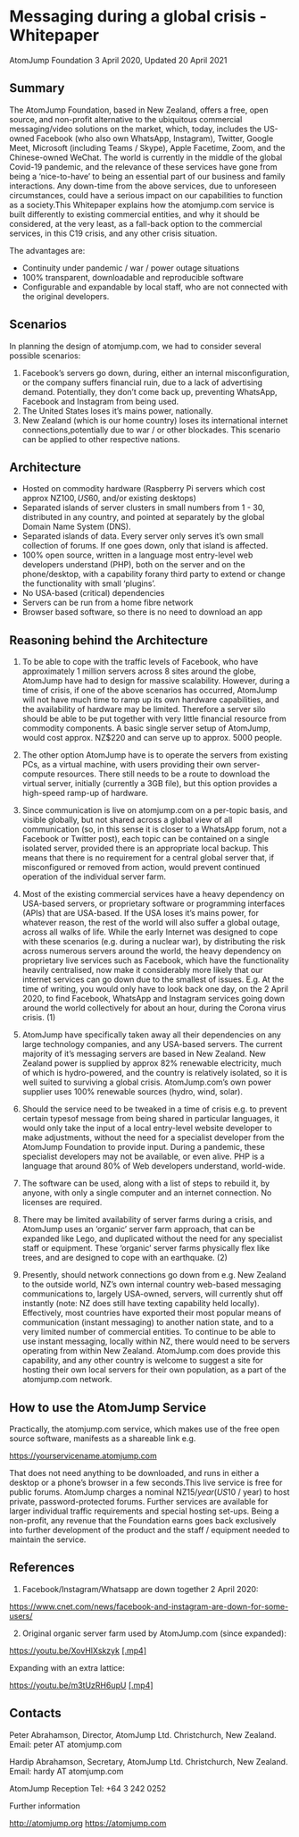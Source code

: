 
# Messaging during a global crisis - Whitepaper

AtomJump Foundation
3 April 2020,  Updated 20 April 2021


## Summary


The AtomJump Foundation, based in New Zealand, offers a free, open source, and non-profit alternative to the ubiquitous commercial messaging/video solutions on the market, which, today, includes the US-owned Facebook (who also own WhatsApp, Instagram), Twitter, Google Meet, Microsoft (including Teams / Skype), Apple Facetime, Zoom, and the Chinese-owned WeChat. The world is currently in the middle of the global Covid-19 pandemic, and the relevance of these services have gone from being a ‘nice-to-have’ to being an essential part of our business and family interactions. Any down-time from the above services, due to unforeseen circumstances, could have a serious impact on our capabilities to function as a society.This Whitepaper explains how the atomjump.com service is built differently to existing commercial entities, and why it should be considered, at the very least, as a fall-back option to the commercial services, in this C19 crisis, and any other crisis situation.

The advantages are:

* Continuity under pandemic / war / power outage situations
* 100% transparent, downloadable and reproducible software
* Configurable and expandable by local staff, who are not connected with the original developers.


## Scenarios


In planning the design of atomjump.com, we had to consider several possible scenarios:

1. Facebook’s servers go down, during, either an internal misconfiguration, or the company suffers financial ruin, due to a lack of advertising demand. Potentially, they don’t come back up, preventing WhatsApp, Facebook and Instagram from being used.
2. The United States loses it’s mains power, nationally.
3. New Zealand (which is our home country) loses its international internet connections,potentially due to war / or other blockades. This scenario can be applied to other respective nations.


## Architecture


* Hosted on commodity hardware (Raspberry Pi servers which cost approx NZ$100, US$60, and/or existing desktops)
* Separated islands of server clusters in small numbers from 1 - 30, distributed in any country, and pointed at separately by the global Domain Name System (DNS).
* Separated islands of data. Every server only serves it’s own small collection of forums. If one goes down, only that island is affected.
* 100% open source, written in a language most entry-level web developers understand (PHP), both on the server and on the phone/desktop, with a capability forany third party to extend or change the functionality with small ‘plugins’.
* No USA-based (critical) dependencies
* Servers can be run from a home fibre network
* Browser based software, so there is no need to download an app


## Reasoning behind the Architecture


1. To be able to cope with the traffic levels of Facebook, who have approximately 1 million servers across 8 sites around the globe, AtomJump have had to design for massive scalability. However, during a time of crisis, if one of the above scenarios has occurred, AtomJump will not have much time to ramp up its own hardware capabilities, and the availability of hardware may be limited.  Therefore a server silo should be able to be put together with very little financial resource from commodity components. A basic single server setup of AtomJump, would cost approx. NZ$220 and can serve up to approx. 5000 people.

2. The other option AtomJump have is to operate the servers from existing PCs, as a virtual machine, with users providing their own server-compute resources. There still needs to be a route to download the virtual server, initially (currently a 3GB file), but this option provides a high-speed ramp-up of hardware.

3. Since communication is live on atomjump.com on a per-topic basis, and visible globally, but not shared across a global view of all communication (so, in this sense it is closer to a WhatsApp forum, not a Facebook or Twitter post), each topic can be contained on a single isolated server, provided there is an appropriate local backup. This means that there is no requirement for a central global server that, if misconfigured or removed from action, would prevent continued operation of the individual server farm.

4. Most of the existing commercial services have a heavy dependency on USA-based servers, or proprietary software or programming interfaces (APIs) that are USA-based. If the USA loses it’s mains power, for whatever reason, the rest of the world will also suffer a global outage, across all walks of life. While the early Internet was designed to cope with these scenarios (e.g. during a nuclear war), by distributing the risk across numerous servers around the world, the heavy dependency on proprietary live services such as Facebook, which have the functionality heavily centralised, now make it considerably more likely that our internet services can go down due to the smallest of issues.  E.g. At the time of writing, you would only have to look back one day, on the 2 April 2020, to find Facebook, WhatsApp and Instagram services going down around the world collectively for about an hour, during the Corona virus crisis. (1)

5. AtomJump have specifically taken away all their dependencies on any large technology companies, and any USA-based servers. The current majority of it’s messaging servers are based in New Zealand. New Zealand power is supplied by approx 82% renewable electricity, much of which is hydro-powered, and the country is relatively isolated, so it is well suited to surviving a global crisis. AtomJump.com’s own power supplier uses 100% renewable sources (hydro, wind, solar).

6. Should the service need to be tweaked in a time of crisis e.g. to prevent certain typesof message from being shared in particular languages, it would only take the input of a local entry-level website developer to make adjustments, without the need for a specialist developer from the AtomJump Foundation to provide input. During a pandemic, these specialist developers may not be available, or even alive. PHP is a language that around 80% of Web developers understand, world-wide.

7. The software can be used, along with a list of steps to rebuild it, by anyone, with only a single computer and an internet connection. No licenses are required.

8. There may be limited availability of server farms during a crisis, and AtomJump uses an ‘organic’ server farm approach, that can be expanded like Lego, and duplicated without the need for any specialist staff or equipment. These ‘organic’ server farms physically flex like trees, and are designed to cope with an earthquake. (2)

9. Presently, should network connections go down from e.g. New Zealand to the outside world, NZ’s own internal country web-based messaging communications to, largely USA-owned, servers, will currently shut off instantly (note: NZ does still have texting capability held locally). Effectively, most countries have exported their most popular means of communication (instant messaging) to another nation state, and to a very limited number of commercial entities. To continue to be able to use instant messaging, locally within NZ, there would need to be servers operating from within New Zealand. AtomJump.com does provide this capability, and any other country is welcome to suggest a site for hosting their own local servers for their own population, as a part of the atomjump.com network.


## How to use the AtomJump Service


Practically, the atomjump.com service, which makes use of the free open source software, manifests as a shareable link e.g. 

https://yourservicename.atomjump.com

That does not need anything to be downloaded, and runs in either a desktop or a phone’s browser in a few seconds.This live service is free for public forums. AtomJump charges a nominal NZ$15 / year (US$10 / year) to host private, password-protected forums. Further services are available for larger individual traffic requirements and special hosting set-ups. Being a non-profit, any revenue that the Foundation earns goes back exclusively into further development of the product and the staff / equipment needed to maintain the service.


## References

1. Facebook/Instagram/Whatsapp are down together 2 April 2020: 

https://www.cnet.com/news/facebook-and-instagram-are-down-for-some-users/

2. Original organic server farm used by AtomJump.com (since expanded):

https://youtu.be/XovHlXskzyk  <a href="https://frontcdn.atomjump.com/atomjump-videos/AtomJump.com-organic-server-farms.mp4">[.mp4]</a>

Expanding with an extra lattice:

https://youtu.be/m3tUzRH6upU  <a href="https://frontcdn.atomjump.com/atomjump-videos/AtomJump.com-organic-server-farms-2nd-layer.mp4">[.mp4]</a>


## Contacts

Peter Abrahamson, Director, AtomJump Ltd. Christchurch, New Zealand.
Email:  peter AT atomjump.com

Hardip Abrahamson, Secretary, AtomJump Ltd. Christchurch, New Zealand.
Email: hardy AT atomjump.com

AtomJump Reception Tel: +64 3 242 0252

Further information

http://atomjump.org
https://atomjump.com
